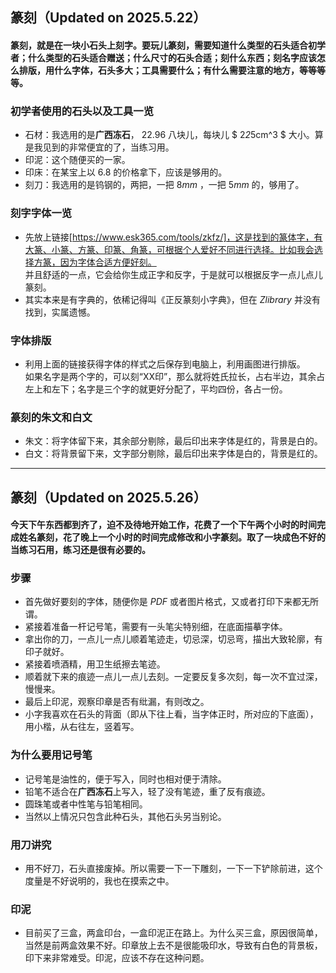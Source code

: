 ## 篆刻（Updated on 2025.5.22）
#### 篆刻，就是在一块小石头上刻字。要玩儿篆刻，需要知道什么类型的石头适合初学者；什么类型的石头适合赠送；什么尺寸的石头合适；刻什么东西；刻名字应该怎么排版，用什么字体，石头多大；工具需要什么；有什么需要注意的地方，等等等等。 
### 初学者使用的石头以及工具一览
- 石材：我选用的是**广西冻石**， $22.96$ 八块儿，每块儿 $ 2*2*5cm^3 $ 大小。算是我见到的非常便宜的了，当练习用。
- 印泥：这个随便买的一家。
- 印床：在某宝上以 $6.8$ 的价格拿下，应该是够用的。
- 刻刀：我选用的是钨钢的，两把，一把 $8mm$ ，一把 $5mm$ 的，够用了。
### 刻字字体一览
- 先放上链接[https://www.esk365.com/tools/zkfz/]，这是找到的篆体字，有大篆、小篆、方篆、印篆、角篆，可根据个人爱好不同进行选择。比如我会选择方篆，因为字体合适方便好刻。<br>并且舒适的一点，它会给你生成正字和反字，于是就可以根据反字一点儿点儿篆刻。
- 其实本来是有字典的，依稀记得叫《正反篆刻小字典》，但在 $Zlibrary$ 并没有找到，实属遗憾。
### 字体排版
- 利用上面的链接获得字体的样式之后保存到电脑上，利用画图进行排版。<br>如果名字是两个字的，可以刻“XX印”，那么就将姓氏拉长，占右半边，其余占左上和左下；名字是三个字的就更好分配了，平均四份，各占一份。
### 篆刻的朱文和白文
- 朱文：将字体留下来，其余部分剔除，最后印出来字体是红的，背景是白的。
- 白文：将背景留下来，文字部分剔除，最后印出来字体是白的，背景是红的。
---
## 篆刻（Updated on 2025.5.26）
#### 今天下午东西都到齐了，迫不及待地开始工作，花费了一个下午两个小时的时间完成姓名篆刻，花了晚上一个小时的时间完成修改和小字篆刻。取了一块成色不好的当练习石用，练习还是很有必要的。
### 步骤
- 首先做好要刻的字体，随便你是 $PDF$ 或者图片格式，又或者打印下来都无所谓。
- 紧接着准备一杆记号笔，需要有一头笔尖特别细，在底面描摹字体。
- 拿出你的刀，一点儿一点儿顺着笔迹走，切忌深，切忌弯，描出大致轮廓，有印子就好。
- 紧接着喷酒精，用卫生纸擦去笔迹。
- 顺着就下来的痕迹一点儿一点儿去刻。一定要反复多次刻，每一次不宜过深，慢慢来。
- 最后上印泥，观察印章是否有纰漏，有则改之。
- 小字我喜欢在石头的背面（即从下往上看，当字体正时，所对应的下底面），用小楷，从右往左，竖着写。
### 为什么要用记号笔
- 记号笔是油性的，便于写入，同时也相对便于清除。
- 铅笔不适合在**广西冻石**上写入，轻了没有笔迹，重了反有痕迹。
- 圆珠笔或者中性笔与铅笔相同。
- 当然以上情况只包含此种石头，其他石头另当别论。
### 用刀讲究
- 用不好刀，石头直接废掉。所以需要一下一下雕刻，一下一下铲除前进，这个度量是不好说明的，我也在摸索之中。
### 印泥
- 目前买了三盒，两盒印台，一盒印泥正在路上。为什么买三盒，原因很简单，当然是前两盒效果不好。印章放上去不是很能吸印水，导致有白色的背景板，印下来非常难受。印泥，应该不存在这种问题。
